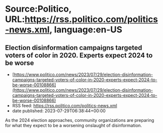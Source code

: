 # Source:Politico, URL:https://rss.politico.com/politics-news.xml, language:en-US

## Election disinformation campaigns targeted voters of color in 2020. Experts expect 2024 to be worse
 - [https://www.politico.com/news/2023/07/29/election-disinformation-campaigns-targeted-voters-of-color-in-2020-experts-expect-2024-to-be-worse-00108866](https://www.politico.com/news/2023/07/29/election-disinformation-campaigns-targeted-voters-of-color-in-2020-experts-expect-2024-to-be-worse-00108866)
 - RSS feed: https://rss.politico.com/politics-news.xml
 - date published: 2023-07-29T06:38:44+00:00

As the 2024 election approaches, community organizations are preparing for what they expect to be a worsening onslaught of disinformation.

